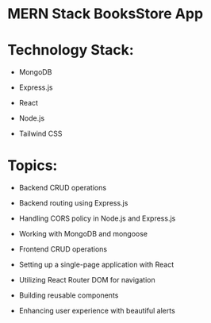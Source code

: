 # MERN Stack BooksStore App

# Technology Stack:

- MongoDB

- Express.js

- React

- Node.js

- Tailwind CSS

# Topics:

- Backend CRUD operations

- Backend routing using Express.js

- Handling CORS policy in Node.js and Express.js

- Working with MongoDB and mongoose

- Frontend CRUD operations

- Setting up a single-page application with React

- Utilizing React Router DOM for navigation

- Building reusable components

- Enhancing user experience with beautiful alerts
